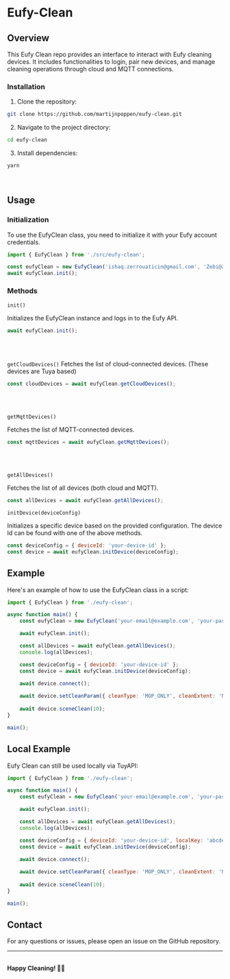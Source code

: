 # Eufy-Clean
## Overview
This Eufy Clean repo provides an interface to interact with Eufy cleaning devices. It includes functionalities to login, pair new devices, and manage cleaning operations through cloud and MQTT connections.

### Installation
1. Clone the repository:
```bash
git clone https://github.com/martijnpoppen/eufy-clean.git
```
2. Navigate to the project directory:
```bash
cd eufy-clean
```
3. Install dependencies:
```bash
yarn
```
<br>

## Usage

### Initialization
To use the EufyClean class, you need to initialize it with your Eufy account credentials.

```js
import { EufyClean } from './src/eufy-clean';

const eufyClean = new EufyClean('ishaq.zerrouaticin@gmail.com', 'Zebi@2030');
await eufyClean.init();
```

### Methods
`init()`

Initializes the EufyClean instance and logs in to the Eufy API.
```js
await eufyClean.init();
```

<br><br>

`getCloudDevices()`
Fetches the list of cloud-connected devices. (These devices are Tuya based)
```js
const cloudDevices = await eufyClean.getCloudDevices();
```

<br><br>

`getMqttDevices()`

Fetches the list of MQTT-connected devices.
```js
const mqttDevices = await eufyClean.getMqttDevices();
```

<br><br>

`getAllDevices()`

Fetches the list of all devices (both cloud and MQTT).
```js
const allDevices = await eufyClean.getAllDevices();
```

`initDevice(deviceConfig)`

Initializes a specific device based on the provided configuration. The device Id can be found with one of the above methods.

```js
const deviceConfig = { deviceId: 'your-device-id' };
const device = await eufyClean.initDevice(deviceConfig);
```

## Example
Here's an example of how to use the EufyClean class in a script:

```js
import { EufyClean } from './eufy-clean';

async function main() {
    const eufyClean = new EufyClean('your-email@example.com', 'your-password');

    await eufyClean.init();

    const allDevices = await eufyClean.getAllDevices();
    console.log(allDevices);

    const deviceConfig = { deviceId: 'your-device-id' };
    const device = await eufyClean.initDevice(deviceConfig);
    
    await device.connect();

    await device.setCleanParam({ cleanType: 'MOP_ONLY', cleanExtent: 'NARROW', mopMode: 'HIGH' });
    
    await device.sceneClean(10);
}

main();
```


## Local Example
Eufy Clean can still be used locally via TuyAPI:

```js
import { EufyClean } from './eufy-clean';

async function main() {
    const eufyClean = new EufyClean('your-email@example.com', 'your-password');

    await eufyClean.init();

    const allDevices = await eufyClean.getAllDevices();
    console.log(allDevices);

    const deviceConfig = { deviceId: 'your-device-id', localKey: 'abcdefghijk' };
    const device = await eufyClean.initDevice(deviceConfig);
    
    await device.connect();

    await device.setCleanParam({ cleanType: 'MOP_ONLY', cleanExtent: 'NARROW', mopMode: 'HIGH' });
    
    await device.sceneClean(10);
}

main();
```


## Contact
For any questions or issues, please open an issue on the GitHub repository.

---
<br> 
<b>Happy Cleaning! 🧹✨</b>
